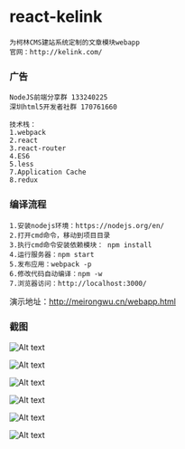 # react-kelink
```
为柯林CMS建站系统定制的文章模块webapp
官网：http://kelink.com/
```
### 广告
```
NodeJS前端分享群 133240225
深圳html5开发者社群 170761660
```
```
技术栈：
1.webpack
2.react
3.react-router
4.ES6
5.less
7.Application Cache
8.redux
```
### 编译流程
```
1.安装nodejs环境：https://nodejs.org/en/
2.打开cmd命令，移动到项目目录
3.执行cmd命令安装依赖模块： npm install
4.运行服务器：npm start 
5.发布应用：webpack -p
6.修改代码自动编译：npm -w
7.浏览器访问：http://localhost:3000/
```

演示地址：http://meirongwu.cn/webapp.html

### 截图
![Alt text](shot/1.png)

![Alt text](shot/2.png)

![Alt text](shot/3.png)

![Alt text](shot/4.png)

![Alt text](shot/5.png)

![Alt text](shot/6.png)
